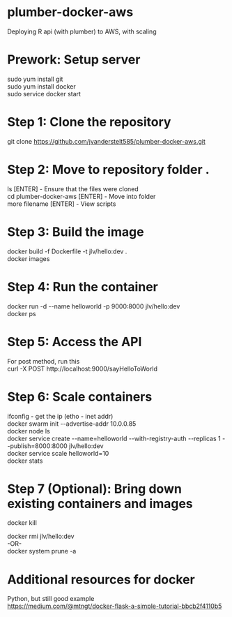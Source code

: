 # plumber-docker-aws
Deploying R api (with plumber) to AWS, with scaling

# Prework: Setup server
sudo yum install git<br/>
sudo yum install docker<br/>
sudo service docker start<br/>

# Step 1: Clone the repository
git clone https://github.com/jvanderstelt585/plumber-docker-aws.git

# Step 2: Move to repository folder . 
ls [ENTER] - Ensure that the files were cloned<br/>
cd plumber-docker-aws [ENTER] - Move into folder<br/>
more filename [ENTER] - View scripts<br/>

# Step 3: Build the image
docker build -f Dockerfile -t jlv/hello:dev . <br/>
docker images

# Step 4: Run the container
docker run -d --name helloworld -p 9000:8000 jlv/hello:dev<br/>
docker ps<br/>

# Step 5: Access the API 
For post method, run this<br/>
curl -X POST http://localhost:9000/sayHelloToWorld<br/>

# Step 6: Scale containers 
ifconfig - get the ip (etho - inet addr)<br/>
docker swarm init --advertise-addr 10.0.0.85<br/>
docker node ls<br/>
docker service create --name=helloworld --with-registry-auth --replicas 1 --publish=8000:8000 jlv/hello:dev<br/> 
docker service scale helloworld=10<br/>
docker stats<br/>

# Step 7 (Optional): Bring down existing containers and images
docker kill <CONTAINER ID><br/>

docker rmi jlv/hello:dev<br/>
-OR-<br/>
docker system prune -a<br/>

# Additional resources for docker 
Python, but still good example<br/>
https://medium.com/@mtngt/docker-flask-a-simple-tutorial-bbcb2f4110b5
